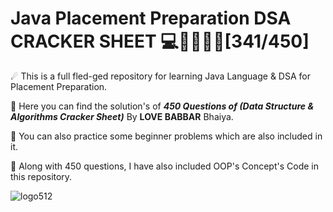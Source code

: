 # Java Placement Preparation DSA CRACKER SHEET 💻🦸‍♂️🐱‍👤[341/450]

☄ This is a full fled-ged repository for learning Java Language & DSA for Placement Preparation.

💪 Here you can find the solution's of **_450 Questions of (Data Structure & Algorithms Cracker Sheet)_** By **LOVE BABBAR** Bhaiya.

👊 You can also practice some beginner problems which are also included in it.

🎁 Along with 450 questions, I have also included OOP's Concept's Code in this repository.

![logo512](https://user-images.githubusercontent.com/65482419/118401608-f1490e80-b683-11eb-9e58-af14ae9a5cab.png)
